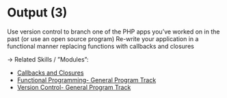 # Output (3)  

Use version control to branch one of the PHP apps you’ve worked on in the past (or use an open source program)
Re-write your application in a functional manner replacing functions with callbacks and closures

 → Related Skills / ”Modules”: <br> 
- [Callbacks and Closures](www.link.com) 
- [Functional Programming- General Program Track](www.link.com) 
- [Version Control- General Program Track](www.link.com) 

